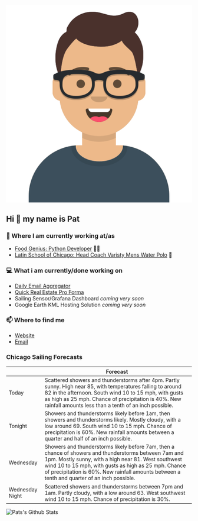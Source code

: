 [![Social banner for p-j-falconer](https://raw.githubusercontent.com/P-J-FALCONER/P-J-FALCONER/master/assets/avataaars.svg)](https://patfalconer.com/)
## Hi :wave: my name is Pat

### 💼 Where I am currently working at/as
- [Food Genius: Python Developer](https://getfoodgenius.com/) 🍔🐍
- [Latin School of Chicago: Head Coach Varisty Mens Water Polo](https://www.latinschool.org/) 🤽


### 💻 What i am currently/done working on
 - [Daily Email Aggregator](https://github.com/P-J-FALCONER/dott_daily_mail)
 - [Quick Real Estate Pro Forma](https://github.com/P-J-FALCONER/henry)
 - Sailing Sensor/Grafana Dashboard *coming very soon*
 - Google Earth KML Hosting Solution *coming very soon*

### 📫 Where to find me
 - [Website](https://patfalconer.com/)
 - [Email](mailto:patrick.j.falconer@gmail.com)


### Chicago Sailing Forecasts
|   | Forecast  |
|---|---|
| Today | Scattered showers and thunderstorms after 4pm. Partly sunny. High near 85, with temperatures falling to around 82 in the afternoon. South wind 10 to 15 mph, with gusts as high as 25 mph. Chance of precipitation is 40%. New rainfall amounts less than a tenth of an inch possible. |
| Tonight | Showers and thunderstorms likely before 1am, then showers and thunderstorms likely. Mostly cloudy, with a low around 69. South wind 10 to 15 mph. Chance of precipitation is 60%. New rainfall amounts between a quarter and half of an inch possible. |
| Wednesday | Showers and thunderstorms likely before 7am, then a chance of showers and thunderstorms between 7am and 1pm. Mostly sunny, with a high near 81. West southwest wind 10 to 15 mph, with gusts as high as 25 mph. Chance of precipitation is 60%. New rainfall amounts between a tenth and quarter of an inch possible. |
| Wednesday Night | Scattered showers and thunderstorms between 7pm and 1am. Partly cloudy, with a low around 63. West southwest wind 10 to 15 mph. Chance of precipitation is 30%. |

![Pats's Github Stats](https://github-readme-stats.vercel.app/api?username=p-j-falconer&show_icons=true&theme=radical)
